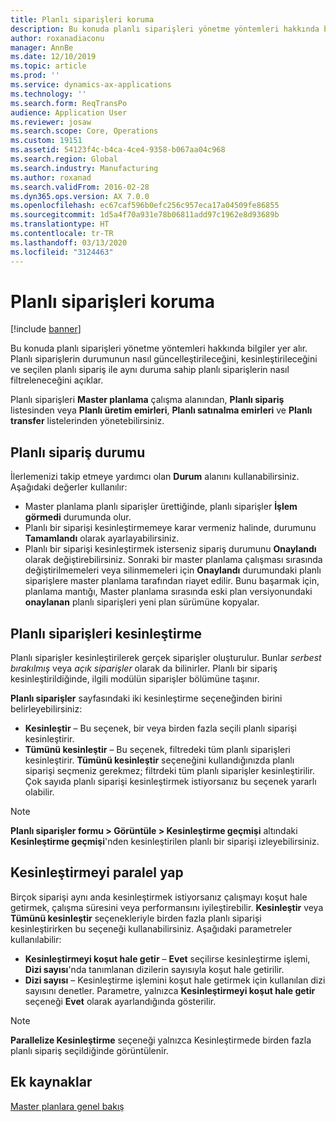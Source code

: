 ```yaml
---
title: Planlı siparişleri koruma
description: Bu konuda planlı siparişleri yönetme yöntemleri hakkında bilgiler yer alır. Planlı siparişlerin durumunun nasıl güncelleştirileceğini, kesinleştirileceğini ve seçilen planlı sipariş ile aynı duruma sahip planlı siparişlerin nasıl filtreleneceğini açıklar.
author: roxanadiaconu
manager: AnnBe
ms.date: 12/10/2019
ms.topic: article
ms.prod: ''
ms.service: dynamics-ax-applications
ms.technology: ''
ms.search.form: ReqTransPo
audience: Application User
ms.reviewer: josaw
ms.search.scope: Core, Operations
ms.custom: 19151
ms.assetid: 54123f4c-b4ca-4ce4-9358-b067aa04c968
ms.search.region: Global
ms.search.industry: Manufacturing
ms.author: roxanad
ms.search.validFrom: 2016-02-28
ms.dyn365.ops.version: AX 7.0.0
ms.openlocfilehash: ec67caf596b0efc256c957eca17a04509fe86855
ms.sourcegitcommit: 1d5a4f70a931e78b06811add97c1962e8d93689b
ms.translationtype: HT
ms.contentlocale: tr-TR
ms.lasthandoff: 03/13/2020
ms.locfileid: "3124463"
---
```

# <a name="maintain-planned-orders"></a>Planlı siparişleri koruma

[!include [banner](../includes/banner.md)]

Bu konuda planlı siparişleri yönetme yöntemleri hakkında bilgiler yer alır. Planlı siparişlerin durumunun nasıl güncelleştirileceğini, kesinleştirileceğini ve seçilen planlı sipariş ile aynı duruma sahip planlı siparişlerin nasıl filtreleneceğini açıklar.

Planlı siparişleri **Master planlama** çalışma alanından, **Planlı sipariş** listesinden veya **Planlı üretim emirleri**, **Planlı satınalma emirleri** ve **Planlı transfer** listelerinden yönetebilirsiniz. 

## <a name="planned-order-status"></a>Planlı sipariş durumu
İlerlemenizi takip etmeye yardımcı olan **Durum** alanını kullanabilirsiniz. Aşağıdaki değerler kullanılır:

-   Master planlama planlı siparişler ürettiğinde, planlı siparişler **İşlem görmedi** durumunda olur.
-   Planlı bir siparişi kesinleştirmemeye karar vermeniz halinde, durumunu **Tamamlandı** olarak ayarlayabilirsiniz.
-   Planlı bir siparişi kesinleştirmek isterseniz sipariş durumunu **Onaylandı** olarak değiştirebilirsiniz. Sonraki bir master planlama çalışması sırasında değiştirilmemeleri veya silinmemeleri için **Onaylandı** durumundaki planlı siparişlere master planlama tarafından riayet edilir. Bunu başarmak için, planlama mantığı, Master planlama sırasında eski plan versiyonundaki **onaylanan** planlı siparişleri yeni plan sürümüne kopyalar.

## <a name="firming-planned-orders"></a>Planlı siparişleri kesinleştirme 
Planlı siparişler kesinleştirilerek gerçek siparişler oluşturulur. Bunlar *serbest bırakılmış* veya *açık siparişler* olarak da bilinirler. Planlı bir sipariş kesinleştirildiğinde, ilgili modülün siparişler bölümüne taşınır.

**Planlı siparişler** sayfasındaki iki kesinleştirme seçeneğinden birini belirleyebilirsiniz:

-   **Kesinleştir** – Bu seçenek, bir veya birden fazla seçili planlı siparişi kesinleştirir.
-   **Tümünü kesinleştir** – Bu seçenek, filtredeki tüm planlı siparişleri kesinleştirir. **Tümünü kesinleştir** seçeneğini kullandığınızda planlı siparişi seçmeniz gerekmez; filtrdeki tüm planlı siparişler kesinleştirilir. Çok sayıda planlı siparişi kesinleştirmek istiyorsanız bu seçenek yararlı olabilir.

> [!NOTE]
> **Planlı siparişler formu > Görüntüle > Kesinleştirme geçmişi** altındaki **Kesinleştirme geçmişi**'nden kesinleştirilen planlı bir siparişi izleyebilirsiniz.

## <a name="parallelize-firming"></a>Kesinleştirmeyi paralel yap
Birçok siparişi aynı anda kesinleştirmek istiyorsanız çalışmayı koşut hale getirmek, çalışma süresini veya performansını iyileştirebilir. **Kesinleştir** veya **Tümünü kesinleştir** seçenekleriyle birden fazla planlı siparişi kesinleştirirken bu seçeneği kullanabilirsiniz. Aşağıdaki parametreler kullanılabilir:

-   **Kesinleştirmeyi koşut hale getir** – **Evet** seçilirse kesinleştirme işlemi, **Dizi sayısı**'nda tanımlanan dizilerin sayısıyla koşut hale getirilir.
-   **Dizi sayısı** – Kesinleştirme işlemini koşut hale getirmek için kullanılan dizi sayısını denetler. Parametre, yalnızca **Kesinleştirmeyi koşut hale getir** seçeneği **Evet** olarak ayarlandığında gösterilir.

> [!NOTE]
> **Parallelize Kesinleştirme** seçeneği yalnızca Kesinleştirmede birden fazla planlı sipariş seçildiğinde görüntülenir.

<a name="additional-resources"></a>Ek kaynaklar
--------

[Master planlara genel bakış](master-plans.md)




